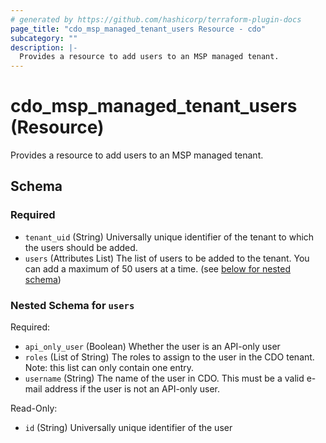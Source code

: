 ```yaml
---
# generated by https://github.com/hashicorp/terraform-plugin-docs
page_title: "cdo_msp_managed_tenant_users Resource - cdo"
subcategory: ""
description: |-
  Provides a resource to add users to an MSP managed tenant.
---
```


# cdo_msp_managed_tenant_users (Resource)

Provides a resource to add users to an MSP managed tenant.



<!-- schema generated by tfplugindocs -->
## Schema

### Required

- `tenant_uid` (String) Universally unique identifier of the tenant to which the users should be added.
- `users` (Attributes List) The list of users to be added to the tenant. You can add a maximum of 50 users at a time. (see [below for nested schema](#nestedatt--users))

<a id="nestedatt--users"></a>
### Nested Schema for `users`

Required:

- `api_only_user` (Boolean) Whether the user is an API-only user
- `roles` (List of String) The roles to assign to the user in the CDO tenant. Note: this list can only contain one entry.
- `username` (String) The name of the user in CDO. This must be a valid e-mail address if the user is not an API-only user.

Read-Only:

- `id` (String) Universally unique identifier of the user
